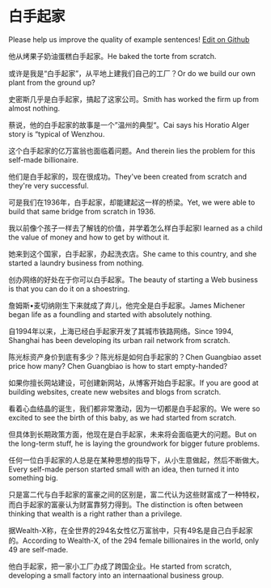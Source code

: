 # 白手起家

Please help us improve the quality of example sentences! [Edit on Github](https://github.com/jiyushe/jiyu-example-sentence-source/blob/main/chinese/baishouqijia.md)

<p><span class="chinese">他从烤果子奶油蛋糕白手起家。</span><span class="english">He baked the torte from scratch.</span></p>

<p><span class="chinese">或许是我是“白手起家”，从平地上建我们自己的工厂？</span><span class="english">Or do we build our own plant from the ground up?</span></p>

<p><span class="chinese">史密斯几乎是白手起家，搞起了这家公司。</span><span class="english">Smith has worked the firm up from almost nothing.</span></p>

<p><span class="chinese">蔡说，他的白手起家的故事是一个”温州的典型“。</span><span class="english">Cai says his Horatio Alger story is “typical of Wenzhou.</span></p>

<p><span class="chinese">这个白手起家的亿万富翁也面临着问题。</span><span class="english">And therein lies the problem for this self-made billionaire.</span></p>

<p><span class="chinese">他们是白手起家的，现在很成功。</span><span class="english">They've been created from scratch and they're very successful.</span></p>

<p><span class="chinese">可是我们在1936年，白手起家，却能建起这一样的桥梁。</span><span class="english">Yet, we were able to build that same bridge from scratch in 1936.</span></p>

<p><span class="chinese">我以前像个孩子一样去了解钱的价值，并学着怎么样白手起家</span><span class="english">I learned as a child the value of money and how to get by without it.</span></p>

<p><span class="chinese">她来到这个国家，白手起家，办起洗衣店。</span><span class="english">She came to this country, and she started a laundry business from nothing.</span></p>

<p><span class="chinese">创办网络的好处在于你可以白手起家。</span><span class="english">The beauty of starting a Web business is that you can do it on a shoestring.</span></p>

<p><span class="chinese">詹姆斯•麦切纳刚生下来就成了弃儿，他完全是白手起家。</span><span class="english">James Michener began life as a foundling and started with absolutely nothing.</span></p>

<p><span class="chinese">自1994年以来，上海已经白手起家开发了其城市铁路网络。</span><span class="english">Since 1994, Shanghai has been developing its urban rail network from scratch.</span></p>

<p><span class="chinese">陈光标资产身价到底有多少？陈光标是如何白手起家的？</span><span class="english">Chen Guangbiao asset price how many? Chen Guangbiao is how to start empty-handed?</span></p>

<p><span class="chinese">如果你擅长网站建设，可创建新网站，从博客开始白手起家。</span><span class="english">If you are good at building websites, create new websites and blogs from scratch.</span></p>

<p><span class="chinese">看着心血结晶的诞生，我们都非常激动，因为一切都是白手起家的。</span><span class="english">We were so excited to see the birth of this baby, as we had started from scratch.</span></p>

<p><span class="chinese">但具体到长期政策方面，他现在是白手起家，未来将会面临更大的问题。</span><span class="english">But on the long-term stuff, he is laying the groundwork for bigger future problems.</span></p>

<p><span class="chinese">任何一位白手起家的人总是在某种思想的指导下，从小生意做起，然后不断做大。</span><span class="english">Every self-made person started small with an idea, then turned it into something big.</span></p>

<p><span class="chinese">只是富二代与白手起家的富豪之间的区别是，富二代认为这些财富成了一种特权，而白手起家的富豪认为财富靠努力得到。</span><span class="english">The distinction is often between thinking that wealth is a right rather than a privilege.</span></p>

<p><span class="chinese">据Wealth-X称，在全世界的294名女性亿万富翁中，只有49名是自己白手起家的。</span><span class="english">According to Wealth-X, of the 294 female billionaires in the world, only 49 are self-made.</span></p>

<p><span class="chinese">他白手起家，把一家小工厂办成了跨国企业。</span><span class="english">He started from scratch, developing a small factory into an internaational business group.</span></p>

